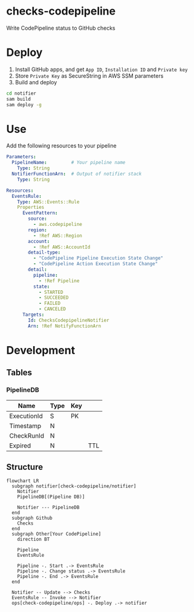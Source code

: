 # checks-codepipeline

Write CodePipeline status to GitHub checks

# Deploy

1. Install GitHub apps, and get `App ID`, `Installation ID` and `Private key`
1. Store `Private Key` as SecureString in AWS SSM parameters
1. Build and deploy

```sh
cd notifier
sam build
sam deploy -g
```

# Use

Add the following resources to your pipeline

```yaml
Parameters:
  PipelineName:         # Your pipeline name
    Type: String
  NotifierFunctionArn:  # Output of notifier stack
    Type: String

Resources:
  EventsRule:
    Type: AWS::Events::Rule
    Properties
      EventPattern:
        source:
          - aws.codepipeline
        region:
          - !Ref AWS::Region
        account:
          - !Ref AWS::AccountId
        detail-type:
          - "CodePipeline Pipeline Execution State Change"
          - "CodePipeline Action Execution State Change"
        detail:
          pipeline:
            - !Ref Pipeline
          state:
            - STARTED
            - SUCCEEDED
            - FAILED
            - CANCELED
      Targets:
        Id: ChecksCodepipelineNotifier
        Arn: !Ref NotifyFunctionArn
```

# Development

## Tables

### PipelineDB

|Name       |Type|Key|   |
|-----------|----|---|---|
|ExecutionId|S   |PK |   |
|Timestamp  |N   |   |   |
|CheckRunId |N   |   |   |
|Expired    |N   |   |TTL|

## Structure

```mermaid
flowchart LR
  subgraph notifier[check-codepipeline/notifier]
    Notifier
    PipelineDB[(Pipeline DB)]
    
    Notifier --- PipelineDB
  end
  subgraph Github
    Checks
  end
  subgraph Other[Your CodePipeline]
    direction BT
    
    Pipeline
    EventsRule
    
    Pipeline -. Start .-> EventsRule
    Pipeline -. Change status .-> EventsRule
    Pipeline -. End .-> EventsRule
  end

  Notifier -- Update --> Checks
  EventsRule -- Invoke --> Notifier
  ops[check-codepipeline/ops] -. Deploy .-> notifier
```
